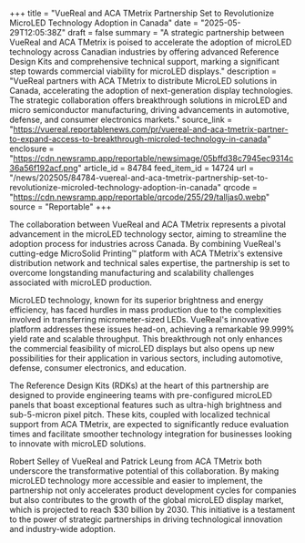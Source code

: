 +++
title = "VueReal and ACA TMetrix Partnership Set to Revolutionize MicroLED Technology Adoption in Canada"
date = "2025-05-29T12:05:38Z"
draft = false
summary = "A strategic partnership between VueReal and ACA TMetrix is poised to accelerate the adoption of microLED technology across Canadian industries by offering advanced Reference Design Kits and comprehensive technical support, marking a significant step towards commercial viability for microLED displays."
description = "VueReal partners with ACA TMetrix to distribute MicroLED solutions in Canada, accelerating the adoption of next-generation display technologies. The strategic collaboration offers breakthrough solutions in microLED and micro semiconductor manufacturing, driving advancements in automotive, defense, and consumer electronics markets."
source_link = "https://vuereal.reportablenews.com/pr/vuereal-and-aca-tmetrix-partner-to-expand-access-to-breakthrough-microled-technology-in-canada"
enclosure = "https://cdn.newsramp.app/reportable/newsimage/05bffd38c7945ec9314c36a56f192acf.png"
article_id = 84784
feed_item_id = 14724
url = "/news/202505/84784-vuereal-and-aca-tmetrix-partnership-set-to-revolutionize-microled-technology-adoption-in-canada"
qrcode = "https://cdn.newsramp.app/reportable/qrcode/255/29/talljas0.webp"
source = "Reportable"
+++

<p>The collaboration between VueReal and ACA TMetrix represents a pivotal advancement in the microLED technology sector, aiming to streamline the adoption process for industries across Canada. By combining VueReal's cutting-edge MicroSolid Printing™ platform with ACA TMetrix's extensive distribution network and technical sales expertise, the partnership is set to overcome longstanding manufacturing and scalability challenges associated with microLED production.</p><p>MicroLED technology, known for its superior brightness and energy efficiency, has faced hurdles in mass production due to the complexities involved in transferring micrometer-sized LEDs. VueReal's innovative platform addresses these issues head-on, achieving a remarkable 99.999% yield rate and scalable throughput. This breakthrough not only enhances the commercial feasibility of microLED displays but also opens up new possibilities for their application in various sectors, including automotive, defense, consumer electronics, and education.</p><p>The Reference Design Kits (RDKs) at the heart of this partnership are designed to provide engineering teams with pre-configured microLED panels that boast exceptional features such as ultra-high brightness and sub-5-micron pixel pitch. These kits, coupled with localized technical support from ACA TMetrix, are expected to significantly reduce evaluation times and facilitate smoother technology integration for businesses looking to innovate with microLED solutions.</p><p>Robert Selley of VueReal and Patrick Leung from ACA TMetrix both underscore the transformative potential of this collaboration. By making microLED technology more accessible and easier to implement, the partnership not only accelerates product development cycles for companies but also contributes to the growth of the global microLED display market, which is projected to reach $30 billion by 2030. This initiative is a testament to the power of strategic partnerships in driving technological innovation and industry-wide adoption.</p>